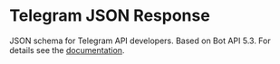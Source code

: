 # Telegram JSON Response

JSON schema for Telegram API developers. Based on Bot API 5.3. For details see the [documentation](https://core.telegram.org/bots/api).
